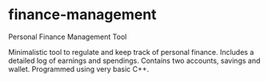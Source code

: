 # finance-management
Personal Finance Management Tool

Minimalistic tool to regulate and keep track of personal finance. Includes a detailed log of earnings and
spendings. Contains two accounts, savings and wallet. Programmed using very basic C++.
